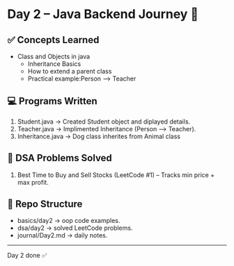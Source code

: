# Day 2 – Java Backend Journey 🚀

## ✅ Concepts Learned
- Class and Objects in java
  - Inheritance Basics
  - How to extend a parent class
  - Practical example:Person --> Teacher

## 💻 Programs Written
1. Student.java → Created Student object and diplayed details.
2. Teacher.java → Implimented Inheritance (Person --> Teacher).
3. Inheritance.java → Dog  class inherites from Animal class 

## 🔢 DSA Problems Solved
1. Best Time to Buy and Sell Stocks (LeetCode #1) – Tracks min price + max profit.

## 📂 Repo Structure
- basics/day2 → oop code examples.
- dsa/day2 → solved LeetCode problems.
- journal/Day2.md → daily notes.

---
Day 2 done ✅